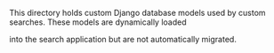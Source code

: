 This directory holds custom Django database models used by custom searches. These models are dynamically loaded

into the search application but are not automatically migrated.
